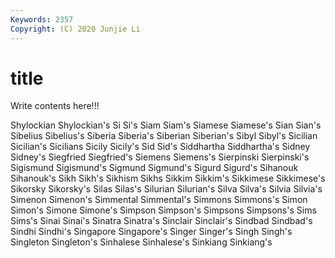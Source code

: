 ```yaml
---
Keywords: 2357
Copyright: (C) 2020 Junjie Li
---
```


# title

Write contents here!!!

Shylockian 
Shylockian's 
Si 
Si's 
Siam 
Siam's 
Siamese
Siamese's 
Sian 
Sian's 
Sibelius 
Sibelius's 
Siberia 
Siberia's 
Siberian 
Siberian's 
Sibyl
Sibyl's 
Sicilian 
Sicilian's 
Sicilians 
Sicily 
Sicily's 
Sid 
Sid's 
Siddhartha 
Siddhartha's
Sidney 
Sidney's 
Siegfried 
Siegfried's 
Siemens 
Siemens's 
Sierpinski 
Sierpinski's 
Sigismund 
Sigismund's
Sigmund 
Sigmund's 
Sigurd 
Sigurd's 
Sihanouk 
Sihanouk's 
Sikh 
Sikh's 
Sikhism 
Sikhs
Sikkim 
Sikkim's 
Sikkimese 
Sikkimese's 
Sikorsky 
Sikorsky's 
Silas 
Silas's 
Silurian 
Silurian's
Silva 
Silva's 
Silvia 
Silvia's 
Simenon 
Simenon's 
Simmental 
Simmental's 
Simmons 
Simmons's
Simon 
Simon's 
Simone 
Simone's 
Simpson 
Simpson's 
Simpsons 
Simpsons's 
Sims 
Sims's
Sinai 
Sinai's 
Sinatra 
Sinatra's 
Sinclair 
Sinclair's 
Sindbad 
Sindbad's 
Sindhi 
Sindhi's
Singapore 
Singapore's 
Singer 
Singer's 
Singh 
Singh's 
Singleton 
Singleton's 
Sinhalese 
Sinhalese's
Sinkiang 
Sinkiang's 

